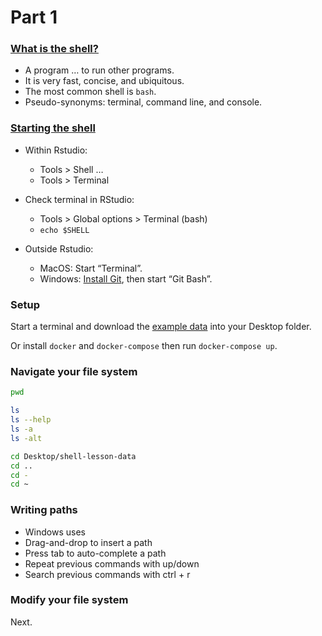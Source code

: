 
# Part 1

### [What is the shell?](https://happygitwithr.com/shell.html#what-is-the-shell)

-   A program … to run other programs.
-   It is very fast, concise, and ubiquitous.
-   The most common shell is `bash`.
-   Pseudo-synonyms: terminal, command line, and console.

### [Starting the shell](https://happygitwithr.com/shell.html#starting-the-shell)

-   Within Rstudio:

    -   Tools &gt; Shell …
    -   Tools &gt; Terminal

-   Check terminal in RStudio:

    -   Tools &gt; Global options &gt; Terminal (bash)
    -   `echo $SHELL`

-   Outside Rstudio:

    -   MacOS: Start “Terminal”.
    -   Windows: [Install
        Git](https://happygitwithr.com/install-git.html), then start
        “Git Bash”.

### Setup

Start a terminal and download the [example
data](%22https://swcarpentry.github.io/shell-novice/data/shell-lesson-data.zip%22)
into your Desktop folder.

Or install `docker` and `docker-compose` then run `docker-compose up`.

### Navigate your file system

``` bash
pwd

ls
ls --help
ls -a
ls -alt

cd Desktop/shell-lesson-data
cd ..
cd -
cd ~
```

### Writing paths

-   Windows uses  
-   Drag-and-drop to insert a path
-   Press tab to auto-complete a path
-   Repeat previous commands with up/down
-   Search previous commands with ctrl + r

### Modify your file system

Next.

